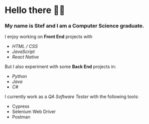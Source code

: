 # **Hello there 👋🏻**

### My name is Stef and I am a Computer Science graduate.

 I enjoy working on **Front End** projects with
- *HTML / CSS*
- *JavaScript*
- *React Native*
  
 But I also experiment with some **Back End** projects in:
- *Python*
- *Java*
- *C#*
  
 I currently work as a *QA Software Tester* with the following tools:
- Cypress
- Selenium Web Driver
- Postman
